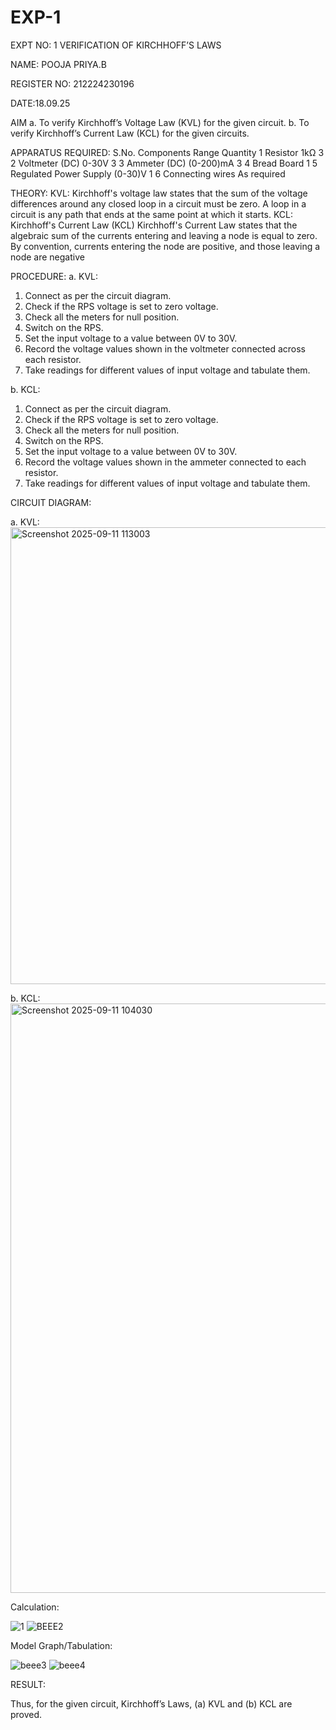 # EXP-1
EXPT NO: 1	VERIFICATION OF KIRCHHOFF’S LAWS


NAME: POOJA PRIYA.B

REGISTER NO: 212224230196

DATE:18.09.25

AIM
a.   To verify Kirchhoff’s Voltage Law (KVL) for the given circuit. 
b.   To verify Kirchhoff’s Current Law (KCL) for the given circuits.

APPARATUS REQUIRED:
S.No.	Components	Range	Quantity
1	Resistor	1kΩ	3
2	Voltmeter (DC)	0-30V	3
3	Ammeter (DC)	(0-200)mA	3
4	Bread Board		1
5	Regulated Power Supply	(0-30)V	1
6	Connecting wires		As required

THEORY:
KVL: Kirchhoff's voltage law states that the sum of the voltage differences around any closed loop in a circuit must be zero. A loop in a circuit is any path that ends at the same point at which it starts.
KCL:
Kirchhoff's Current Law (KCL) Kirchhoff's Current Law states that the algebraic sum of the currents entering and leaving a node is equal to zero. By convention, currents entering the node are positive, and those leaving a node are negative


PROCEDURE:
a.   KVL:
1.   Connect as per the circuit diagram.
2.   Check if the RPS voltage is set to zero voltage.
3.   Check all the meters for null position.
4.   Switch on the RPS.
5.   Set the input voltage to a value between 0V to 30V.
6.   Record the voltage values shown in the voltmeter connected across each resistor.
7.   Take readings for different values of input voltage and tabulate them.


b.  KCL:
1.   Connect as per the circuit diagram.
2.   Check if the RPS voltage is set to zero voltage.
3.   Check all the meters for null position.
4.   Switch on the RPS.
5.   Set the input voltage to a value between 0V to 30V.
6.   Record the voltage values shown in the ammeter connected to each resistor.
7.   Take readings for different values of input voltage and tabulate them. 


CIRCUIT DIAGRAM:


a.   KVL:
<img width="1056" height="731" alt="Screenshot 2025-09-11 113003" src="https://github.com/user-attachments/assets/9ccbb427-dc75-4e2d-a058-4396d0edb2dc" />

b.  KCL:
<img width="1438" height="943" alt="Screenshot 2025-09-11 104030" src="https://github.com/user-attachments/assets/c05b09ba-0c37-419a-b15f-cd2f287b616d" />


Calculation:

![1](https://github.com/user-attachments/assets/9d5817c5-d452-401a-8c9b-3074ba09a37d)
![BEEE2](https://github.com/user-attachments/assets/a1352189-4a0e-42c6-af7d-2faad9b11634)


Model Graph/Tabulation:

![beee3](https://github.com/user-attachments/assets/0e01c128-c57a-4ab6-b474-556cd8222f4a)
![beee4](https://github.com/user-attachments/assets/17586237-41ad-44ad-a481-bd98cc6c1a79)




RESULT:

Thus, for the given circuit, Kirchhoff’s Laws, (a) KVL and (b) KCL are proved.
